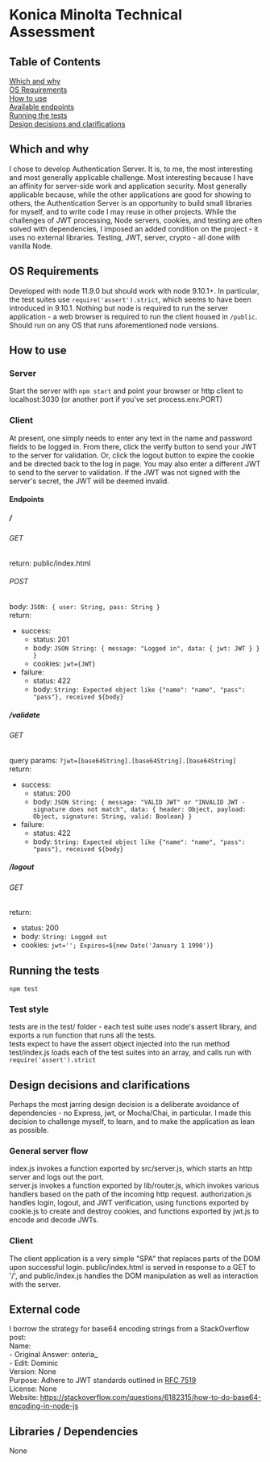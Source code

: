 # Konica Minolta Technical Assessment
## Table of Contents 
[Which and why](#which-and-why)    
[OS Requirements](#os-requirements)   
[How to use](#how-to-use)        
[Available endpoints](#endpoints)    
[Running the tests](#running-the-tests)    
[Design decisions and clarifications](#design-decisions-and-clarifications)

## Which and why    
I chose to develop Authentication Server. It is, to me, the most interesting and most generally applicable challenge. Most interesting because I have an affinity for server-side work and application security. Most generally applicable because, while the other applications are good for showing to others, the Authentication Server is an opportunity to build small libraries for myself, and to write code I may reuse in other projects. While the challenges of JWT processing, Node servers, cookies, and testing are often solved with dependencies, I imposed an added condition on the project - it uses no external libraries. Testing, JWT, server, crypto - all done with vanilla Node.    

## OS Requirements    
Developed with node 11.9.0 but should work with node 9.10.1+. In particular, the test suites use `require('assert').strict`, which seems to have been introduced in 9.10.1. Nothing but node is required to run the server application - a web browser is required to run the client housed in `/public`. Should run on any OS that runs aforementioned node versions.

## How to use 
### Server
Start the server with `npm start` and point your browser or http client to localhost:3030 (or another port if you've set process.env.PORT) 

### Client 
At present, one simply needs to enter any text in the name and password fields to be logged in. From there, click the verify button to send your JWT to the server for validation. Or, click the logout button to expire the cookie and be directed back to the log in page. You may also enter a different JWT to send to the server to validation. If the JWT was not signed with the server's secret, the JWT will be deemed invalid. 

#### Endpoints 
##### /
###### GET    
return: public/index.html
###### POST
body: `JSON: { user: String, pass: String }`     
return:       
- success: 
  - status: 201
  - body: `JSON String: { message: "Logged in", data: { jwt: JWT } } } `
  - cookies: `jwt={JWT}`
- failure: 
  - status: 422
  - body: `String: Expected object like {"name": "name", "pass": "pass"}, received ${body}`
##### /validate
###### GET
query params: `?jwt=[base64String].[base64String].[base64String]`    
return:       
- success: 
  - status: 200
  - body: `JSON String: { message: "VALID JWT" or "INVALID JWT - signature does not match", data: { header: Object, payload: Object, signature: String, valid: Boolean} } `
- failure: 
  - status: 422
  - body: `String: Expected object like {"name": "name", "pass": "pass"}, received ${body}`

##### /logout
###### GET 
return:       
- status: 200
- body: `String: Logged out`
- cookies: `jwt=''; Expires=${new Date('January 1 1990')}`   

## Running the tests 
`npm test`

### Test style 
tests are in the test/ folder - each test suite uses node's assert library, and exports a run function that runs all the tests.     
tests expect to have the assert object injected into the run method    
test/index.js loads each of the test suites into an array, and calls run with `require('assert').strict`   


## Design decisions and clarifications    
Perhaps the most jarring design decision is a deliberate avoidance of dependencies - no Express, jwt, or Mocha/Chai, in particular. I made this decision to challenge myself, to learn, and to make the application as lean as possible.    
### General server flow
index.js invokes a function exported by src/server.js, which starts an http server and logs out the port.     
server.js invokes a function exported by lib/router.js, which invokes various handlers based on the path of the incoming http request.    authorization.js handles login, logout, and JWT verification, using functions exported by cookie.js to create and destroy cookies, and functions exported by jwt.js to encode and decode JWTs.  
### Client 
The client application is a very simple "SPA" that replaces parts of the DOM upon successful login. public/index.html is served in response to a GET to '/', and public/index.js handles the DOM manipulation as well as interaction with the server. 
        
## External code    
I borrow the strategy for base64 encoding strings from a StackOverflow post:    
Name:    
    - Original Answer: onteria_     
    - Edit: Dominic    
Version: None    
Purpose: Adhere to JWT standards outlined in [RFC 7519](https://tools.ietf.org/html/rfc7519)    
License: None    
Website: https://stackoverflow.com/questions/6182315/how-to-do-base64-encoding-in-node-js    

## Libraries / Dependencies 
None

